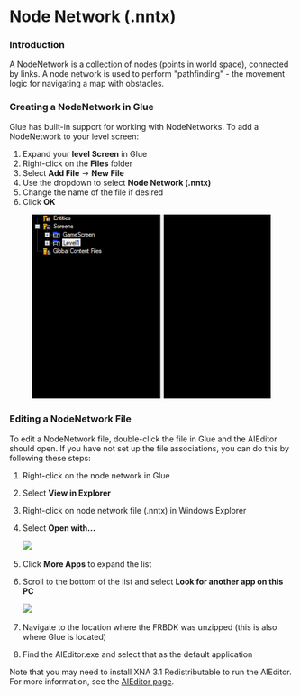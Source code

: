 # Node Network (.nntx)

### Introduction

A NodeNetwork is a collection of nodes (points in world space), connected by links. A node network is used to perform "pathfinding" - the movement logic for navigating a map with obstacles.

### Creating a NodeNetwork in Glue

Glue has built-in support for working with NodeNetworks. To add a NodeNetwork to your level screen:

1. Expand your **level Screen** in Glue
2. Right-click on the **Files** folder
3. Select **Add File** -> **New File**
4. Use the dropdown to select **Node Network (.nntx)**
5. Change the name of the file if desired
6. Click **OK**

<figure><img src="../../.gitbook/assets/2018-10-2018-10-04_08-47-39.gif" alt=""><figcaption></figcaption></figure>

### Editing a NodeNetwork File

To edit a NodeNetwork file, double-click the file in Glue and the AIEditor should open. If you have not set up the file associations, you can do this by following these steps:

1. Right-click on the node network in Glue
2. Select **View in Explorer**
3. Right-click on node network file (.nntx) in Windows Explorer
4.  Select **Open with...**

    ![](../../.gitbook/assets/2018-10-img\_5bb6295231dde.png)
5. Click **More Apps** to expand the list
6.  Scroll to the bottom of the list and select **Look for another app on this PC**

    ![](../../.gitbook/assets/2018-10-img\_5bb629b9876ef.png)
7. Navigate to the location where the FRBDK was unzipped (this is also where Glue is located)
8. Find the AIEditor.exe and select that as the default application

Note that you may need to install XNA 3.1 Redistributable to run the AIEditor. For more information, see the [AIEditor page](../../documentation/tools/artificialintelligenceeditor-main-page.md).
